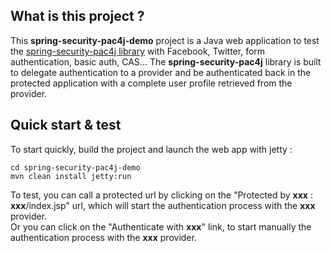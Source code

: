 ## What is this project ?

This **spring-security-pac4j-demo** project is a Java web application to test the [spring-security-pac4j library](https://github.com/pac4j/spring-security-pac4j) with Facebook, Twitter, form authentication, basic auth, CAS...
The **spring-security-pac4j** library is built to delegate authentication to a provider and be authenticated back in the protected application with a complete user profile retrieved from the provider.

## Quick start & test

To start quickly, build the project and launch the web app with jetty :

    cd spring-security-pac4j-demo
    mvn clean install jetty:run

To test, you can call a protected url by clicking on the "Protected by **xxx** : **xxx**/index.jsp" url, which will start the authentication process with the **xxx** provider.  
Or you can click on the "Authenticate with **xxx**" link, to start manually the authentication process with the **xxx** provider.
